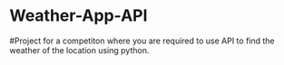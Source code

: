 # Weather-App-API

#Project for a competiton where you are required to use API to find the weather of the location using python.
